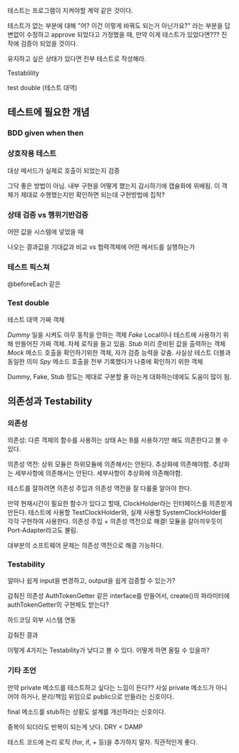 테스트는 프로그램이 지켜야할 계약 같은 것이다.

테스트가 없는 부분에 대해 "어? 이건 이렇게 바꿔도 되는거 아닌가요?" 라는 부분을 답변없이 수정하고 approve 되었다고 가정했을 때, 만약 이게 테스트가 있었다면??? 진작에 검증이 되었을 것이다.

유지하고 싶은 상태가 있다면 전부 테스트로 작성해라.

Testablility

test double (테스트 대역)

## 테스트에 필요한 개념

### BDD given when then

### 상호작용 테스트
대상 메서드가 실제로 호출이 되었는지 검증

그닥 좋은 방법이 아님. 내부 구현을 어떻게 했는지 감시하기에 캡슐화에 위배됨.
이 객체가 제대로 수행했는지만 확인하면 되는데 구현방법에 집착?

### 상태 검증 vs 행위기반검증
어떤 값을 시스템에 넣었을 때

나오는 결과값을 기대값과 비교
vs
협력객체에 어떤 메서드를 실행하는가

### 테스트 픽스쳐
@beforeEach 같은

### Test double
테스트 대역
가짜 객체

*Dummy* 일을 시켜도 아무 동작을 안하는 객체
*Fake* Local이나 테스트에 사용하기 위해 만들어진 가짜 객체. 자체 로직을 들고 있음.
*Stub* 미리 준비된 값을 출력하는 객체
*Mock* 메소드 호출을 확인하기위한 객체, 자가 검증 능력을 갖춤. 사실상 테스트 더블과 동일한 의미
*Spy* 메소드 호출을 전부 기록했다가 나중에 확인하기 위한 객체

Dummy, Fake, Stub 정도는 제대로 구분할 줄 아는게 대화하는데에도 도움이 많이 됨.

## 의존성과 Testability

### 의존성

의존성: 다른 객체의 함수를 사용하는 상태
A는 B를 사용하기만 해도 의존한다고 볼 수 있다.

의존성 역전: 상위 모듈은 하위모듈에 의존해서는 안된다. 추상화에 의존해야함. 추상화는 세부사항에 의존해서는 안된다. 세부사항이 추상화에 의존해야함.

테스트를 잘하려면 의존성 주입과 의존성 역전을 잘 다룰줄 알아야 한다.

만약 현재시간이 필요한 함수가 있다고 할때, ClockHolder라는 인터페이스를 의존받게 만든다.
테스트에 사용할 TestClockHolder와, 실제 사용할 SystemClockHolder를 각각 구현하여 사용한다.
의존성 주입 + 의존성 역전으로 해결! 모듈을 갈아끼우듯이 Port-Adapter라고도 불림.

대부분의 소프트웨어 문제는 의존성 역전으로 해결 가능하다.

### Testability

얼마나 쉽게 input을 변경하고, output을 쉽게 검증할 수 있는가?

감춰진 의존성
AuthTokenGetter 같은 interface를 만들어서,  create()의 파라미터에 authTokenGetter의 구현체도 받는다?

하드코딩
외부 시스템 연동

감춰진 결과

이렇게 4가지는 Testability가 낮다고 볼 수 있다. 어떻게 하면 올릴 수 있을까?

### 기타 조언

만약 private 메소드를 테스트하고 싶다는 느낌이 든다??
사실 private 메소드가 아니어야 하거나, 분리/책임 위임으로 public으로 만들라는 신호이다.

final 메소드를 stub하는 상황도 설계를 개선하라는 신호이다.

중복이 되더라도 반복이 되는게 낫다. DRY < DAMP

테스트 코드에 논리 로직 (for, if, + 등)을 추가하지 말자. 직관적인게 좋다.

